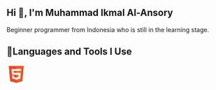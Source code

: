 ## Hi 👋, I'm Muhammad Ikmal Al-Ansory
Beginner programmer from Indonesia who is still in the learning stage.

## 🚀Languages and Tools I Use
<img src="/assets/png/html.png" style="height: 40px; width: 40px; margin: 2px;" alt="html"/>